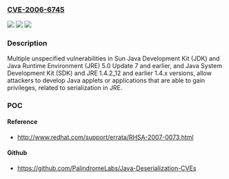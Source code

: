 ### [CVE-2006-6745](https://cve.mitre.org/cgi-bin/cvename.cgi?name=CVE-2006-6745)
![](https://img.shields.io/static/v1?label=Product&message=n%2Fa&color=blue)
![](https://img.shields.io/static/v1?label=Version&message=n%2Fa&color=blue)
![](https://img.shields.io/static/v1?label=Vulnerability&message=n%2Fa&color=brighgreen)

### Description

Multiple unspecified vulnerabilities in Sun Java Development Kit (JDK) and Java Runtime Environment (JRE) 5.0 Update 7 and earlier, and Java System Development Kit (SDK) and JRE 1.4.2_12 and earlier 1.4.x versions, allow attackers to develop Java applets or applications that are able to gain privileges, related to serialization in JRE.

### POC

#### Reference
- http://www.redhat.com/support/errata/RHSA-2007-0073.html

#### Github
- https://github.com/PalindromeLabs/Java-Deserialization-CVEs

